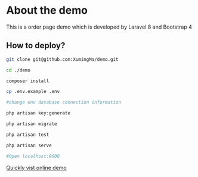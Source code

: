 # About the demo

This is a order page demo which is developed by Laravel 8 and Bootstrap 4

## How to deploy?

```sh
git clone git@github.com:XumingMa/demo.git

cd ./demo

composer install

cp .env.example .env

#change env database connection information

php artisan key:generate

php artisan migrate

php artisan test

php artisan serve

#Open localhost:8000
```
[Quickly vist online demo](http://cigo.mars.pub)

